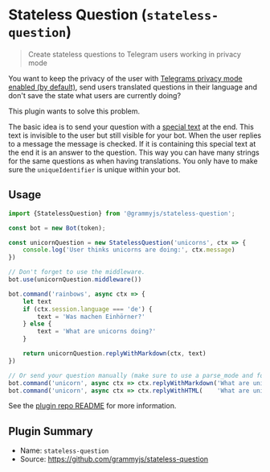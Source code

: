 # Stateless Question (`stateless-question`)

> Create stateless questions to Telegram users working in privacy mode

You want to keep the privacy of the user with [Telegrams privacy mode enabled (by default)](https://core.telegram.org/bots#privacy-mode), send users translated questions in their language and don't save the state what users are currently doing?

This plugin wants to solve this problem.

The basic idea is to send your question with a [special text](https://en.wikipedia.org/wiki/Zero-width_non-joiner) at the end.
This text is invisible to the user but still visible for your bot.
When the user replies to a message the message is checked.
If it is containing this special text at the end it is an answer to the question.
This way you can have many strings for the same questions as when having translations.
You only have to make sure the `uniqueIdentifier` is unique within your bot.

## Usage

```ts
import {StatelessQuestion} from '@grammyjs/stateless-question';

const bot = new Bot(token);

const unicornQuestion = new StatelessQuestion('unicorns', ctx => {
	console.log('User thinks unicorns are doing:', ctx.message)
})

// Don't forget to use the middleware.
bot.use(unicornQuestion.middleware())

bot.command('rainbows', async ctx => {
    let text
    if (ctx.session.language === 'de') {
        text = 'Was machen Einhörner?'
    } else {
        text = 'What are unicorns doing?'
    }

    return unicornQuestion.replyWithMarkdown(ctx, text)
})

// Or send your question manually (make sure to use a parse_mode and force_reply!).
bot.command('unicorn', async ctx => ctx.replyWithMarkdown('What are unicorns doing?' + unicornQuestion.messageSuffixMarkdown(), {parse_mode: 'Markdown', reply_markup: {force_reply: true}})
bot.command('unicorn', async ctx => ctx.replyWithHTML(    'What are unicorns doing?' + unicornQuestion.messageSuffixHTML(),     {parse_mode: 'HTML',     reply_markup: {force_reply: true}})
```

See the [plugin repo README](https://github.com/grammyjs/stateless-question) for more information.

## Plugin Summary

- Name: `stateless-question`
- Source: <https://github.com/grammyjs/stateless-question>
